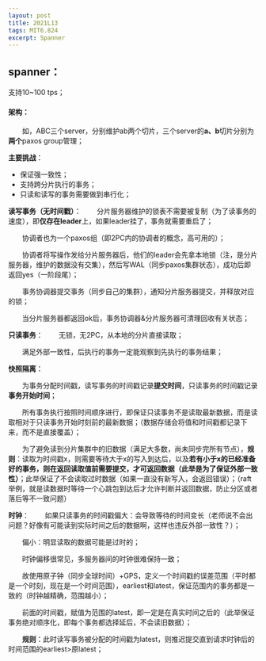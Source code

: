 ```yaml
---
layout: post
title: 2021L13
tags: MIT6.824
excerpt: Spanner
---
```


## spanner：
支持10~100 tps；

#### 架构：
&emsp;&emsp;如，ABC三个server，分别维护ab两个切片，三个server的**a、b**切片分别为**两个**paxos group管理；

**主要挑战**：
- 保证强一致性；
- 支持跨分片执行的事务；
- 只读和读写的事务需要做到串行化；

**读写事务（无时间戳）**：
&emsp;&emsp;分片服务器维护的锁表不需要被复制（为了读事务的速度），即**仅存在leader**上，如果leader挂了，事务就需要重启了；

&emsp;&emsp;协调者也为一个paxos组（即2PC内的协调者的概念，高可用的）；

&emsp;&emsp;协调者将写操作发给分片服务器后，他们的leader会先拿本地锁（注，是分片服务器，维护的数据没有交集），然后写WAL（同步paxos集群状态），成功后即返回yes（一阶段尾）；

&emsp;&emsp;事务协调器提交事务（同步自己的集群），通知分片服务器提交，并释放对应的锁；

&emsp;&emsp;当分片服务器都返回ok后，事务协调器&分片服务器可清理回收有关状态；

**只读事务**：
&emsp;&emsp;无锁，无2PC，从本地的分片直接读取；

&emsp;&emsp;满足外部一致性，后执行的事务一定能观察到先执行的事务结果；

**快照隔离**：

&emsp;&emsp;为事务分配时间戳，读写事务的时间戳记录**提交时间**，只读事务的时间戳记录**事务开始时间**；

&emsp;&emsp;所有事务执行按照时间顺序进行，即保证只读事务不是读取最新数据，而是读取相对于只读事务开始时刻前的最新数据；（数据存储会将值和时间戳都记录下来，而不是直接覆盖）；

&emsp;&emsp;为了避免读到分片集群中的旧数据（满足大多数，尚未同步完所有节点），**规则**：读取为时间戳x，则需要等待大于x的写入到达后，以及**若有小于x的已经准备好的事务，则在返回读取值前需要提交，才可返回数据（此举是为了保证外部一致性）**；此举保证了不会读取过时数据（如果一直没有新写入，会返回错误）；（raft 举例，就是读数据时等待一个心跳包到达后才允许判断并返回数据，防止分区或者落后等不一致问题）

**时钟**：
&emsp;&emsp;如果只读事务的时间戳偏大：会导致等待的时间变长（老师说不会出问题？好像有可能读到实际时间之后的数据啊，这样也违反外部一致性？）；

&emsp;&emsp;偏小：明显读取的数据可能是过时的；

&emsp;&emsp;时钟偏移很常见，多服务器间的时钟很难保持一致；

&emsp;&emsp;故使用原子钟（同步全球时间）+GPS，定义一个时间戳的误差范围（平时都是一个时刻，现在是一个时间范围），earliest和latest，保证范围内的事务都是一致的（时钟越精确，范围越小）；

&emsp;&emsp;前面的时间戳，赋值为范围的latest，即一定是在真实时间之后的（此举保证事务绝对顺序化，即每个事务都选择延后，不会读旧数据）；

&emsp;&emsp;**规则**：此时读写事务被分配的时间戳为latest，则推迟提交直到请求时钟后的时间范围的earliest>原latest；
